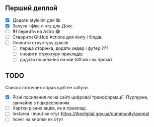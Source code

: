## Перший деплой

- [x] Додати stylelint для lib
- [x] Запуск і фікс лінту для Докс.
- [ ] **!!!** перейти на Astro 😂
- [ ] Створити GitHub Actions для лінту і білдів.
- [ ] Оновити структуру доксів
  - [ ] перша сторінка, додати хедер і футер ???
  - [ ] оновити структуру прикладів
  - [ ] додати посилання на мій Github і на проєкт

## TODO

Список поточних справ щоб не забути.

- [x] Різні посилання як на сайті цифрової трансформації. Пурпурне, звичайне з підкресленням.
- [ ] Картки різних видів, як в прикладі.
- [ ] textarea і input як отут https://thedigital.gov.ua/community/appeal
- [ ] hover на кнопки як отут

